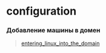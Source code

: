 # configuration

### Добавление машины в домен
> [entering_linux_into_the_domain](entering_linux_into_the_domain)
